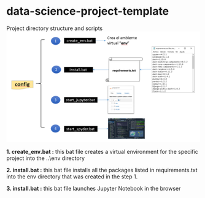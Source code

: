 # data-science-project-template
Project directory structure and scripts
![Image text](https://github.com/ecandela/data-science-project-template/blob/main/config/img_readme/install.PNG)

**1. create_env.bat :**  this bat file creates a virtual environment for the specific project into the ..\env directory

**2. install.bat :**  this bat file installs all the packages listed in requirements.txt into the env directory that was created in the step 1. 

**3. install.bat :** this bat file launches Jupyter Notebook in the browser
